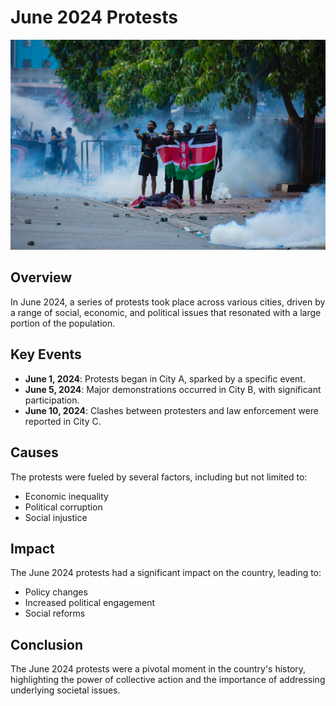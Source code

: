 # June 2024 Protests

![June 2024 Protests](images/june-2024.jpg)

## Overview

In June 2024, a series of protests took place across various cities, driven by a range of social, economic, and political issues that resonated with a large portion of the population.

## Key Events

- **June 1, 2024**: Protests began in City A, sparked by a specific event.
- **June 5, 2024**: Major demonstrations occurred in City B, with significant participation.
- **June 10, 2024**: Clashes between protesters and law enforcement were reported in City C.

## Causes

The protests were fueled by several factors, including but not limited to:

- Economic inequality
- Political corruption
- Social injustice

## Impact

The June 2024 protests had a significant impact on the country, leading to:

- Policy changes
- Increased political engagement
- Social reforms

## Conclusion

The June 2024 protests were a pivotal moment in the country's history, highlighting the power of collective action and the importance of addressing underlying societal issues.
